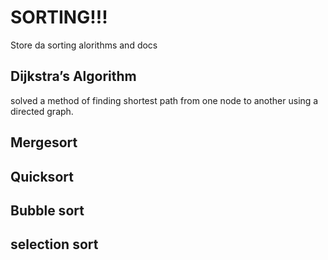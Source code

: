 # SORTING!!!
Store da sorting alorithms and docs

## Dijkstra’s Algorithm
solved a method of finding shortest path from one node to another using a directed graph. 

## Mergesort

## Quicksort

## Bubble sort

## selection sort